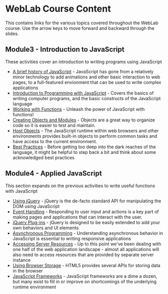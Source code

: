 # WebLab Course Content

This contains links for the various topics covered throughout the WebLab
course. Use the arrow keys to move forward and backward through the slides.

## Module3 - Introduction to JavaScript

These activities cover an introduction to writing programs using JavaScript

* [A brief history of JavaScript](?md=/course-content/module3/a_brief_history_of_javascript.md) -
  JavaScript has gone from a relatively minor technology to add animations and
  other basic interaction to web pages, to a full-featured envionment that can
  be used to write complex applications
* [Introduction to Programming with JavaScript](?md=/course-content/module3/introduction_to_javascript.md) -
  Covers the basics of writing computer programs, and the basic constructs of
  the JavaScript language
* [Working with Functions](?md=/course-content/module3/working_with_functions.md) -
  Unleash the power of JavaScript with functions!
* [Creating Objects and Modules](?md=/course-content/module3/creating_objects_and_modules.md) -
  Objects are a great way to organize code so it is easier to test and
  maintain.
* [Host Objects](?md=/course-content/module3/host_objects.md) -
  The JavaScript runtime within web browsers and other environments provides
  built-in objects to perform common tasks and have access to the current
  environment.
* [Best Practices](?md=/course-content/module3/best_practices.md) -
  Before getting too deep into the dark reaches of the language, it might be
  helpful to step back a bit and think about some acknowledged best practices

## Module4 - Applied JavaScript

This section expands on the previous activities to write useful functions with
JavaScript

* [Using jQuery](?md=/course-content/module4/using_jquery.md) -
  jQuery is the de-facto standard API for manipulating the DOM using JavaScript
* [Event Handling](?md=/course-content/module4/event_handling.md) -
  Responding to user input and actions is a key part of making pages and
  applications that can interact with the user.
* [jQuery Plug-ins](?md=/course-content/module4/jquery_plugins.md) -
  jQuery is designed to be easily extended to add your own behaviors and UI
  elements
* [Asynchronous Programming](?md=/course-content/module4/asynchronous_programming.md) -
  Understanding asynchronous behavior in JavaScript is essential to writing
  responsive applications
* [Accessing Server Resources](?md=/course-content/module4/accessing_server_resources.md) -
  Up to this point we've been dealing with one half of the web application
  landscape - almost all applications will also need to access resources that
  are provided by separate server instance
* [Using Browser Storage](?md=/course-content/module4/using_browser_storage.md) -
  HTML5 provides several APIs for storing data in the browser
* [JavaScript Frameworks](?md=/course-content/module4/javascript_frameworks.md) -
  JavaScript frameworks are a dime a dozen, but many exist to fill in or improve
  on shortcomings of the underlying runtime environment

